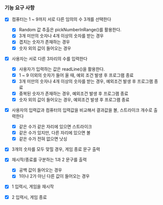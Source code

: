 ### 기능 요구 사항
- [X] 컴퓨터는 1 ~ 9까지 서로 다른 임의의 수 3개를 선택한다
  - [X] Random 값 추출은 pickNumberInRange()를 활용한다.
  - [X] 3개 미만의 숫자나 4개 이상의 숫자를 받는 경우
  - [X] 겹치는 숫자가 존재하는 경우
  - [X] 숫자 외의 값이 들어오는 경우
- [X] 사용자는 서로 다른 3자리의 수를 입력한다
  - [X] 사용자가 입력하는 값은 readLine()을 활용한다.
  - [X] 1 ~ 9 이외의 숫자가 들어 올 때, 예외 조건 발생 후 프로그램 종료 
  - [X] 3개 미만의 숫자나 4개 이상의 숫자를 받는 경우, 예외조건 발생 후 프로그램 종료
  - [X] 중복된 숫자가 존재하는 경우, 예외조건 발생 후 프로그램 종료
  - [X] 숫자 외의 값이 들어오는 경우, 예외조건 발생 후 프로그램 종료
- [X] 사용자의 입력값과 컴퓨터의 입력값을 비교해서 결과값을 볼, 스트라이크 개수로 출력한다
  - [X] 같은 수가 같은 자리에 있으면 스트라이크
  - [X] 같은 수가 있지만, 다른 자리에 있으면 볼
  - [X] 같은 수가 전혀 없으면 낫싱
- [X] 3개의 숫자를 모두 맞힐 경우, 게임 종료 문구 출력
- [X] 재시작/종료를 구분하는 1과 2 문구를 출력
  - [X] 공백 값이 들어오는 경우
  - [X] 1이나 2가 아닌 다른 값이 들어오는 경우
- [X] 1 입력시, 게임을 재시작
- [X] 2 입력시, 게임 종료


